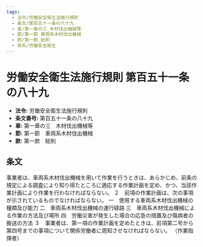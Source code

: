 ```yaml
---
tags:
  - 法令/労働安全衛生法施行規則
  - 条文/第百五十一条の八十九
  - 章/第一章の三_木材伐出機械等
  - 節/第一節_車両系木材伐出機械
  - 款/第一款_総則
  - 体系/労働安全衛生
---
```

# 労働安全衛生法施行規則 第百五十一条の八十九

- **法令:** 労働安全衛生法施行規則
- **条文番号:** 第百五十一条の八十九
- **章:** 第一章の三　木材伐出機械等
- **節:** 第一節　車両系木材伐出機械
- **款:** 第一款　総則

## 条文
事業者は、車両系木材伐出機械を用いて作業を行うときは、あらかじめ、前条の規定による調査により知り得たところに適応する作業計画を定め、かつ、当該作業計画により作業を行わなければならない。
２　前項の作業計画は、次の事項が示されているものでなければならない。
一　使用する車両系木材伐出機械の種類及び能力
二　車両系木材伐出機械の運行経路
三　車両系木材伐出機械による作業の方法及び場所
四　労働災害が発生した場合の応急の措置及び傷病者の搬送の方法
３　事業者は、第一項の作業計画を定めたときは、前項第二号から第四号までの事項について関係労働者に周知させなければならない。
（作業指揮者）

